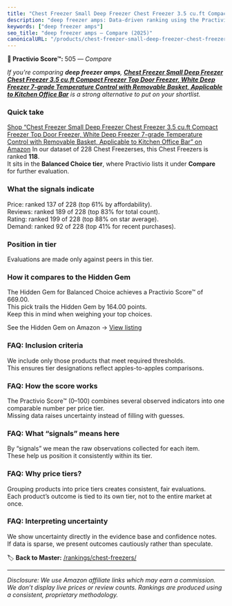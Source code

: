 ```yaml
---
title: "Chest Freezer Small Deep Freezer Chest Freezer 3.5 cu.ft Compact Freezer Top Door Freezer, White Deep Freezer 7-grade Temperature Control with Removable Basket, Applicable to Kitchen Office Bar"
description: "deep freezer amps: Data-driven ranking using the Practivio Score™. Positioned by quality, value, demand, findability, momentum."
keywords: ["deep freezer amps"]
seo_title: "deep freezer amps — Compare (2025)"
canonicalURL: "/products/chest-freezer-small-deep-freezer-chest-freezer-35-cuft-compact-freezer-top-door-freezer-white-deep-freezer-7-grade-temperature-control-with-removable-basket-applicable-to-kitchen-office-bar-B0CTKMDBH5/"
---
```


**🛒 Practivio Score™:** 505 — _Compare_


*If you're comparing **deep freezer amps**, **[Chest Freezer Small Deep Freezer Chest Freezer 3.5 cu.ft Compact Freezer Top Door Freezer, White Deep Freezer 7-grade Temperature Control with Removable Basket, Applicable to Kitchen Office Bar](https://www.amazon.com/dp/B0CTKMDBH5?tag=practivio-20)** is a strong alternative to put on your shortlist.*
### Quick take
[Shop “Chest Freezer Small Deep Freezer Chest Freezer 3.5 cu.ft Compact Freezer Top Door Freezer, White Deep Freezer 7-grade Temperature Control with Removable Basket, Applicable to Kitchen Office Bar” on Amazon](https://www.amazon.com/dp/B0CTKMDBH5?tag=practivio-20)
In our dataset of 228 Chest Freezerses, this Chest Freezers is ranked **118**.  
It sits in the **Balanced Choice tier**, where Practivio lists it under **Compare** for further evaluation.

### What the signals indicate
Price: ranked 137 of 228 (top 61% by affordability).  
Reviews: ranked 189 of 228 (top 83% for total count).  
Rating: ranked 199 of 228 (top 88% on star average).  
Demand: ranked 92 of 228 (top 41% for recent purchases).

### Position in tier
Evaluations are made only against peers in this tier.

### How it compares to the Hidden Gem
The Hidden Gem for Balanced Choice achieves a Practivio Score™ of 669.00.  
This pick trails the Hidden Gem by 164.00 points.  
Keep this in mind when weighing your top choices.  

See the Hidden Gem on Amazon → [View listing](https://www.amazon.com/dp/B00L7QVSXE?tag=practivio-20)

### FAQ: Inclusion criteria
We include only those products that meet required thresholds.  
This ensures tier designations reflect apples-to-apples comparisons.

### FAQ: How the score works
The Practivio Score™ (0–100) combines several observed indicators into one comparable number per price tier.  
Missing data raises uncertainty instead of filling with guesses.

### FAQ: What “signals” means here
By “signals” we mean the raw observations collected for each item.  
These help us position it consistently within its tier.

### FAQ: Why price tiers?
Grouping products into price tiers creates consistent, fair evaluations.  
Each product’s outcome is tied to its own tier, not to the entire market at once.

### FAQ: Interpreting uncertainty
We show uncertainty directly in the evidence base and confidence notes.  
If data is sparse, we present outcomes cautiously rather than speculate.

<!-- Missing template for Compare/CompareWithinPriceClass -->


🏷️ **Back to Master:** [/rankings/chest-freezers/](/rankings/chest-freezers/)

---
_Disclosure: We use Amazon affiliate links which may earn a commission. We don’t display live prices or review counts. Rankings are produced using a consistent, proprietary methodology._
